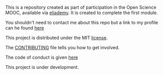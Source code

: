 This is a repository created as part of participation in the Open Science MOOC, available via [eliademy](https://eliademy.com/app/a/courses/02d7338a7e). It is created to complete the first module.

You shouldn't need to contact me about this repo but a link to my profile can he found [here](https://github.com/ptg21)

This project is distributed under the MIT [license](../blob/master/LICENSE).

The [CONTRIBUTING](../blob/master/CONTRIBUTING) file tells you how to get involved.

The code of conduct is given [here](../blob/master/CODE_OF_CONDUCT.md)

This project is under development.

